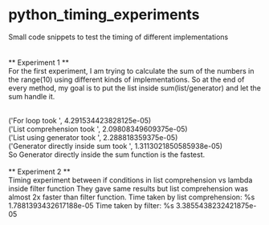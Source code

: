 # python_timing_experiments
Small code snippets to test the timing of different implementations
<br>
<br>
<br>
** Experiment 1 ** <br>
For the first experiment, I am trying to calculate the sum of the numbers in the range(10)
using different kinds of implementations. So at the end of every method, my goal is to put 
the list inside sum(list/generator) and let the sum handle it.

<br>
('For loop took ', 4.291534423828125e-05) <br>
('List comprehension took ', 2.09808349609375e-05)<br>
('List using generator took ', 2.288818359375e-05)<br>
('Generator directly inside sum took ', 1.3113021850585938e-05)<br>
So Generator directly inside the sum function is the fastest.

<br>
<br>
** Experiment 2 ** <br>
Timing experiment between if conditions in list comprehension vs lambda inside filter function
They gave same results but list comprehension was almost 2x faster than filter function.
Time taken by list comprehension: %s 1.7881393432617188e-05
Time taken by filter: %s 3.3855438232421875e-05

